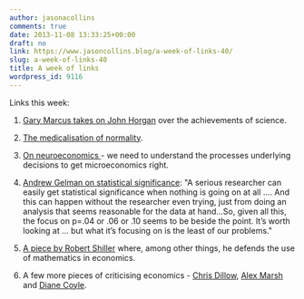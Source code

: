 ```yaml
---
author: jasonacollins
comments: true
date: 2013-11-08 13:33:25+00:00
draft: no
link: https://www.jasoncollins.blog/a-week-of-links-40/
slug: a-week-of-links-40
title: A week of links
wordpress_id: 9116
---
```


Links this week:



	
  1. [Gary Marcus takes on John Horgan](http://www.newyorker.com/online/blogs/elements/2013/11/science-and-its-skeptics.html) over the achievements of science.

	
  2. [The medicalisation of normality](http://www.bmj.com/content/347/bmj.f6119?ijkey=qkbKMkh2y9zqOov&keytype=ref).

	
  3. [On neuroeconomics ](http://www.psychologytoday.com/blog/brain-and-the-poetic-mind/201311/putting-the-neuro-economics)- we need to understand the processes underlying decisions to get microeconomics right.

	
  4. [Andrew Gelman on statistical significance](http://andrewgelman.com/2013/11/06/marginally-significant/): "A serious researcher can easily get statistical significance when nothing is going on at all .... And this can happen without the researcher even trying, just from doing an analysis that seems reasonable for the data at hand...So, given all this, the focus on p=.04 or .06 or .10 seems to be beside the point. It’s worth looking at ... but what it’s focusing on is the least of our problems."

	
  5. [A piece by Robert Shiller](http://www.theguardian.com/business/economics-blog/2013/nov/06/is-economics-a-science-robert-shiller) where, among other things, he defends the use of mathematics in economics.

	
  6. A few more pieces of criticising economics - [Chris Dillow](http://stumblingandmumbling.typepad.com/stumbling_and_mumbling/2013/10/economics-good-and-bad.html), [Alex Marsh](http://www.alexsarchives.org/on-signs-youre-reading-bad-criticism-of-economics/) and [Diane Coyle](http://www.enlightenmenteconomics.com/blog/index.php/2013/11/how-to-criticise-economics/).


